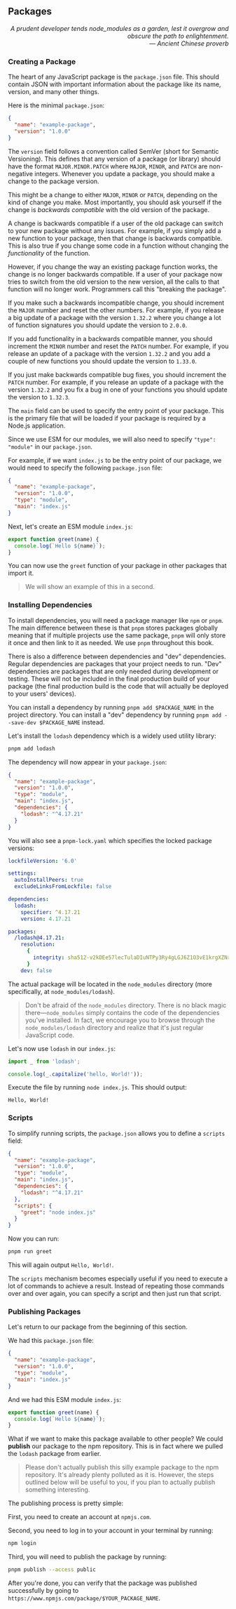 ## Packages

<div style="text-align: right"> <i>A prudent developer tends node_modules as a garden, lest it overgrow and obscure the path to enlightenment. <br> — Ancient Chinese proverb </i> </div>

### Creating a Package

The heart of any JavaScript package is the `package.json` file.
This should contain JSON with important information about the package like its name, version, and many other things.

Here is the minimal `package.json`:

```json
{
  "name": "example-package",
  "version": "1.0.0"
}
```

The `version` field follows a convention called SemVer (short for Semantic Versioning).
This defines that any version of a package (or library) should have the format `MAJOR.MINOR.PATCH` where `MAJOR`, `MINOR`, and `PATCH` are non-negative integers.
Whenever you update a package, you should make a change to the package version.

This might be a change to either `MAJOR`, `MINOR` or `PATCH`, depending on the kind of change you make.
Most importantly, you should ask yourself if the change is _backwards compatible_ with the old version of the package.

A change is backwards compatible if a user of the old package can switch to your new package without any issues.
For example, if you simply add a new function to your package, then that change is backwards compatible.
This is also true if you change some code in a function without changing the _functionality_ of the function.

However, if you change the way an existing package function works, the change is no longer backwards compatible.
If a user of your package now tries to switch from the old version to the new version, all the calls to that function will no longer work.
Programmers call this "breaking the package".

If you make such a backwards incompatible change, you should increment the `MAJOR` number and reset the other numbers.
For example, if you release a big update of a package with the version `1.32.2` where you change a lot of function signatures you should update the version to `2.0.0`.

If you add functionality in a backwards compatible manner, you should increment the `MINOR` number and reset the `PATCH` number.
For example, if you release an update of a package with the version `1.32.2` and you add a couple of new functions you should update the version to `1.33.0`.

If you just make backwards compatible bug fixes, you should increment the `PATCH` number.
For example, if you release an update of a package with the version `1.32.2` and you fix a bug in one of your functions you should update the version to `1.32.3`.

The `main` field can be used to specify the entry point of your package.
This is the primary file that will be loaded if your package is required by a Node.js application.

Since we use ESM for our modules, we will also need to specify `"type": "module"` in our `package.json`.

For example, if we want `index.js` to be the entry point of our package, we would need to specify the following `package.json` file:

```json
{
  "name": "example-package",
  "version": "1.0.0",
  "type": "module",
  "main": "index.js"
}
```

Next, let's create an ESM module `index.js`:

```js
export function greet(name) {
  console.log(`Hello ${name}`);
}
```

You can now use the `greet` function of your package in other packages that import it.

> We will show an example of this in a second.

### Installing Dependencies

To install dependencies, you will need a package manager like `npm` or `pnpm`.
The main difference between these is that `pnpm` stores packages globally meaning that if multiple projects use the same package, `pnpm` will only store it once and then link to it as needed.
We use `pnpm` throughout this book.

There is also a difference between dependencies and "dev" dependencies.
Regular dependencies are packages that your project needs to run.
"Dev" dependencies are packages that are only needed during development or testing.
These will not be included in the final production build of your package (the final production build is the code that will actually be deployed to your users' devices).

You can install a dependency by running `pnpm add $PACKAGE_NAME` in the project directory.
You can install a "dev" dependency by running `pnpm add --save-dev $PACKAGE_NAME` instead.

Let's install the `lodash` dependency which is a widely used utility library:

```js
pnpm add lodash
```

The dependency will now appear in your `package.json`:

```json
{
  "name": "example-package",
  "version": "1.0.0",
  "type": "module",
  "main": "index.js",
  "dependencies": {
    "lodash": "^4.17.21"
  }
}
```

You will also see a `pnpm-lock.yaml` which specifies the locked package versions:

```yaml
lockfileVersion: '6.0'

settings:
  autoInstallPeers: true
  excludeLinksFromLockfile: false

dependencies:
  lodash:
    specifier: ^4.17.21
    version: 4.17.21

packages:
  /lodash@4.17.21:
    resolution:
      {
        integrity: sha512-v2kDEe57lecTulaDIuNTPy3Ry4gLGJ6Z1O3vE1krgXZNrsQ+LFTGHVxVjcXPs17LhbZVGedAJv8XZ1tvj5FvSg==,
      }
    dev: false
```

The actual package will be located in the `node_modules` directory (more specifically, at `node_modules/lodash`).

> Don't be afraid of the `node_modules` directory.
> There is no black magic there—`node_modules` simply contains the code of the dependencies you've installed.
> In fact, we encourage you to browse through the `node_modules/lodash` directory and realize that it's just regular JavaScript code.

Let's now use `lodash` in our `index.js`:

```js
import _ from 'lodash';

console.log(_.capitalize('hello, World!'));
```

Execute the file by running `node index.js`.
This should output:

```
Hello, World!
```

### Scripts

To simplify running scripts, the `package.json` allows you to define a `scripts` field:

```json
{
  "name": "example-package",
  "version": "1.0.0",
  "type": "module",
  "main": "index.js",
  "dependencies": {
    "lodash": "^4.17.21"
  },
  "scripts": {
    "greet": "node index.js"
  }
}
```

Now you can run:

```sh
pnpm run greet
```

This will again output `Hello, World!`.

The `scripts` mechanism becomes especially useful if you need to execute a lot of commands to achieve a result.
Instead of repeating those commands over and over again, you can specify a script and then just run that script.

### Publishing Packages

Let's return to our package from the beginning of this section.

We had this `package.json` file:

```json
{
  "name": "example-package",
  "version": "1.0.0",
  "type": "module",
  "main": "index.js"
}
```

And we had this ESM module `index.js`:

```js
export function greet(name) {
  console.log(`Hello ${name}`);
}
```

What if we want to make this package available to other people?
We could **publish** our package to the npm repository.
This is in fact where we pulled the `lodash` package from earlier.

> Please don't actually publish this silly example package to the npm repository.
> It's already plenty polluted as it is.
> However, the steps outlined below will be useful to you, if you plan to actually publish something interesting.

The publishing process is pretty simple:

First, you need to create an account at `npmjs.com`.

Second, you need to log in to your account in your terminal by running:

```sh
npm login
```

Third, you will need to publish the package by running:

```sh
pnpm publish --access public
```

After you're done, you can verify that the package was published successfully by going to `https://www.npmjs.com/package/$YOUR_PACKAGE_NAME`.
